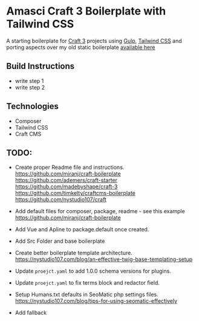 # Amasci Craft 3 Boilerplate with Tailwind CSS
A starting boilerplate for [Craft 3](https://craftcms.com/) projects using [Gulp](https://gulpjs.com/), [Tailwind CSS](https://tailwindcss.com/) and porting aspects over my old static boilerplate [available here](https://github.com/terryupton/new-website-boilerplate)


## Build Instructions
- write step 1
- write step 2

## Technologies
- Composer
- Tailwind CSS
- Craft CMS

## TODO:
- Create proper Readme file and instructions.
<https://github.com/miranj/craft-boilerplate>
<https://github.com/ademers/craft-starter>
<https://github.com/madebyshape/craft-3>
<https://github.com/timkelty/craftcms-boilerplate>
<https://github.com/nystudio107/craft>

- Add default files for composer, package, readme - see this example 
<https://github.com/miranj/craft-boilerplate>
- Add Vue and Apline to package.default once created.
- Add Src Folder and base boilerplate
- Create better boilerplate template architecture.  
<https://nystudio107.com/blog/an-effective-twig-base-templating-setup>
- Update `proejct.yaml` to add 1.0.0 schema versions for plugins.
- Update `proejct.yaml` to fix terms block and redactor field.
- Setup Humans.txt defaults in SeoMatic php settings files.
<https://nystudio107.com/blog/tips-for-using-seomatic-effectively>
- Add fallback <title> tag into `head.twig` if SEOmatic fails.
- Add fallback meta tags into `head.twig` if SEOmatic fails.
- Convert Classes in components to arrays
- Convert Email QueryString to an Array (subject and body)
- Set button.twig component to switch between button and a href
- Set and test button.twig to use classes as an array and then apply this approach to other components.
